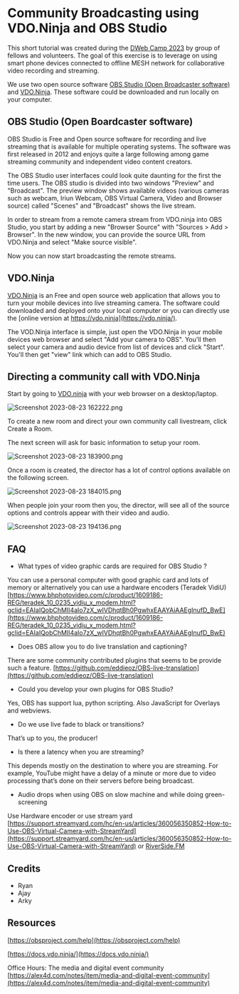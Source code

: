 # Community Broadcasting using VDO.Ninja and OBS Studio

This short tutorial was created during the [DWeb Camp 2023](https://dwebcamp.org/) by group of fellows and volunteers. The goal of this exercise is to leverage on using smart phone devices connected to offline MESH network for collaborative video recording and streaming.

We use two open source software [OBS Studio (Open Broadcaster software)](https://obsproject.com/) and [VDO.Ninja](https://vdo.ninja/). These software could be downloaded and run locally on your computer.

## OBS Studio (Open Boardcaster software)

OBS Studio is Free and Open source software for recording and live streaming that is available for multiple operating systems. The software was first released in 2012 and enjoys quite a large following among game streaming community and independent video content creators.

The OBS Studio user interfaces could look quite daunting for the first the time users. The OBS studio is divided into two windows "Preview" and "Broadcast". The preview window shows available videos (various cameras such as webcam, Iriun Webcam, OBS Virtual Camera, Video and Browser source) called "Scenes" and "Broadcast" shows the live stream.

In order to stream from a remote camera stream from VDO.ninja into OBS Studio, you start by adding a new "Browser Source" with "Sources > Add > Browser". In the new window, you can provide the source URL from VDO.Ninja and select "Make source visible".

Now you can now start broadcasting the remote streams.

## VDO.Ninja

[VDO.Ninja](https://vdo.ninja/) is an Free and open source web application that allows you to turn your mobile devices into live streaming camera. The software could downloaded and deployed onto your local computer or you can directly use the [online version at https://vdo.ninja](https://vdo.ninja/).

The VOD.Ninja interface is simple, just open the VDO.Ninja in your mobile devices web browser and select "Add your camera to OBS". You'll then select your camera and audio device from list of devices and click "Start".  You'll then get "view" link which can add to OBS Studio.

## Directing a community call with VDO.Ninja

Start by going to [VDO.ninja](http://VDO.ninja) with your web browser on a desktop/laptop.

![Screenshot 2023-08-23 162222.png](Community%20Broadcasting%20using%20VDO%20Ninja%20and%20OBS%20Stu%20fb45e527473240549baa12996510650d/Screenshot_2023-08-23_162222.png)

To create a new room and direct your own community call livestream, click Create a Room.

The next screen will ask for basic information to setup your room.

![Screenshot 2023-08-23 183900.png](Community%20Broadcasting%20using%20VDO%20Ninja%20and%20OBS%20Stu%20fb45e527473240549baa12996510650d/Screenshot_2023-08-23_183900.png)

Once a room is created, the director has a lot of control options available on the following screen.

![Screenshot 2023-08-23 184015.png](Community%20Broadcasting%20using%20VDO%20Ninja%20and%20OBS%20Stu%20fb45e527473240549baa12996510650d/Screenshot_2023-08-23_184015.png)

When people join your room then you, the director, will see all of the source options and controls appear with their video and audio.

![Screenshot 2023-08-23 194136.png](Community%20Broadcasting%20using%20VDO%20Ninja%20and%20OBS%20Stu%20fb45e527473240549baa12996510650d/Screenshot_2023-08-23_194136.png)

## FAQ

- What types of video graphic cards are required for OBS Studio ?

You can use a personal computer with good graphic card and lots of memory or alternatively you can use a hardware encoders (Teradek VidiU) [https://www.bhphotovideo.com/c/product/1609186-REG/teradek_10_0235_vidiu_x_modem.html?gclid=EAIaIQobChMIl4aIo7zX_wIVDhqtBh0PgwhxEAAYAiAAEgInufD_BwE](https://www.bhphotovideo.com/c/product/1609186-REG/teradek_10_0235_vidiu_x_modem.html?gclid=EAIaIQobChMIl4aIo7zX_wIVDhqtBh0PgwhxEAAYAiAAEgInufD_BwE)

- Does OBS allow you to do live translation and captioning?

There are some community contributed plugins that seems to be provide such a feature.     [https://github.com/eddieoz/OBS-live-translation](https://github.com/eddieoz/OBS-live-translation)

- Could you develop your own plugins for OBS Studio?

Yes,  OBS has support lua, python scripting. Also JavaScript for Overlays and webviews.

- Do we use live fade to black or transitions?

That’s up to you, the producer!

- Is there a latency when you are streaming?

This depends mostly on the destination to where you are streaming. For example, YouTube might have a delay of a minute or more due to video processing that’s done on their servers before being broadcast.

- Audio drops when using OBS on slow machine and while doing green-screening

Use Hardware encoder or use stream yard
[https://support.streamyard.com/hc/en-us/articles/360056350852-How-to-Use-OBS-Virtual-Camera-with-StreamYard](https://support.streamyard.com/hc/en-us/articles/360056350852-How-to-Use-OBS-Virtual-Camera-with-StreamYard) or [RiverSide.FM](http://riverside.fm/)

## Credits

- Ryan
- Ajay
- Arky

## Resources

[https://obsproject.com/help](https://obsproject.com/help)

[https://docs.vdo.ninja/](https://docs.vdo.ninja/)

Office Hours: The media and digital event community
[https://alex4d.com/notes/item/media-and-digital-event-community](https://alex4d.com/notes/item/media-and-digital-event-community)
